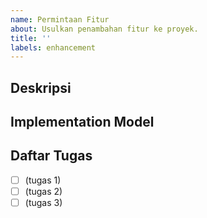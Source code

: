 ```yaml
---
name: Permintaan Fitur
about: Usulkan penambahan fitur ke proyek.
title: ''
labels: enhancement
---
```


## Deskripsi

<!-- Deskripsikan fitur yang kamu ajukan dan bagaimana projek ini bisa mendapatkan keuntungan darinya. -->

## Implementation Model

<!-- (Optional) If available, outline the possible steps to take (e.g. lines of code to change, architectural details, etc.) to implement the feature. -->

## Daftar Tugas

<!-- (Optional) Tuliskan semua tugas menggunakan markdown checkbox. -->

- [ ] (tugas 1)
- [ ] (tugas 2)
- [ ] (tugas 3)
